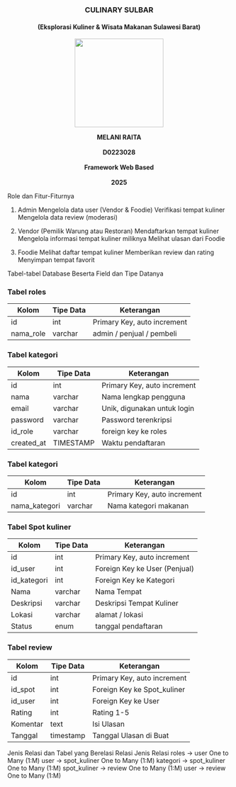 <h3 align="center">CULINARY SULBAR</h3> 
<h4 align="center">(Eksplorasi Kuliner & Wisata Makanan Sulawesi Barat)</h4>

<p align="center"> <img src="https://github.com/user-attachments/assets/6ea20b1c-762f-4fc2-98b8-fb3785782673" alt=" " width="200"/>
</p> 

<p align="center">
    <strong>MELANI RAITA</strong><br/><br/> 
    <strong>D0223028</strong><br/><br/> 
    <strong>Framework Web Based</strong><br/><br/> 
    <strong>2025</strong> 
</p>


Role dan Fitur-Fiturnya
1. Admin
Mengelola data user (Vendor & Foodie)
Verifikasi tempat kuliner
Mengelola data review (moderasi)

2. Vendor (Pemilik Warung atau Restoran)
Mendaftarkan tempat kuliner
Mengelola informasi tempat kuliner miliknya
Melihat ulasan dari Foodie

4. Foodie
Melihat daftar tempat kuliner
Memberikan review dan rating
Menyimpan tempat favorit

Tabel-tabel Database Beserta Field dan Tipe Datanya
### Tabel roles
| Kolom       | Tipe Data | Keterangan                            |
|-------------|-----------|----------------------------------------|
| id          | int       | Primary Key, auto increment            |
| nama_role   | varchar   | admin / penjual / pembeli              |

### Tabel kategori
| Kolom       | Tipe Data | Keterangan                            |
|-------------|-----------|----------------------------------------|
| id          | int       | Primary Key, auto increment            |
| nama        | varchar   | Nama lengkap pengguna                  |
| email       | varchar   | Unik, digunakan untuk login            |
| password    | varchar   | Password terenkripsi                   |
| id_role     | varchar   | foreign key ke roles                   |
| created_at  | TIMESTAMP | Waktu pendaftaran                      |

### Tabel kategori

| Kolom        | Tipe Data | Keterangan                                 |
|--------------|-----------|--------------------------------------------|
| id           | int       | Primary Key, auto increment                |
| nama_kategori| varchar   | Nama kategori makanan                      |

### Tabel Spot kuliner
| Kolom       | Tipe Data | Keterangan                             |
|-------------|-----------|----------------------------------------|
| id          | int       | Primary Key, auto increment            |
| id_user     | int       | Foreign Key ke User (Penjual)          |
| id_kategori | int       | Foreign Key ke Kategori                |
| Nama        | varchar   | Nama Tempat                            |
| Deskripsi   | varchar   | Deskripsi Tempat Kuliner               |
| Lokasi      | varchar   | alamat / lokasi                        |
| Status      | enum      | tanggal pendaftaran                    |

### Tabel review
| Kolom       | Tipe Data | Keterangan                             |
|-------------|-----------|----------------------------------------|
| id          | int       | Primary Key, auto increment            |
| id_spot     | int       | Foreign Key ke Spot_kuliner            |
| id_user     | int       | Foreign Key ke User                    |
| Rating      | int       | Rating 1-5                             |
| Komentar    | text      | Isi Ulasan                             |
| Tanggal     | timestamp |Tanggal Ulasan di Buat                  |



Jenis Relasi dan Tabel yang Berelasi
Relasi	Jenis Relasi
roles → user	One to Many (1:M)
user → spot_kuliner	One to Many (1:M)
kategori → spot_kuliner	One to Many (1:M)
spot_kuliner → review	One to Many (1:M)
user → review	One to Many (1:M)
